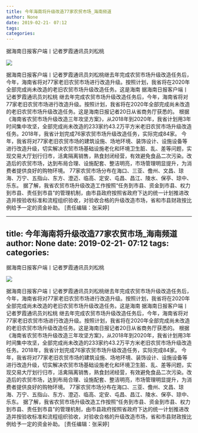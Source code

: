 ```yaml
---
title: 今年海南将升级改造77家农贸市场_海南频道
author: None
date: 2019-02-21- 07:12
tags: 
categories: 
---
```

据海南日报客户端丨记者罗霞通讯员刘松桃
<!-- more -->
                
<img align="center" border="0" src="http://p2.ifengimg.com/a/2016/0810/204c433878d5cf9size1_w16_h16.png" />
                
            
据海南日报客户端丨记者罗霞通讯员刘松桃继去年完成农贸市场升级改造任务后，今年，海南省将对77家老旧农贸市场进行改造升级。按照计划，我省将在2020年全部完成尚未改造的老旧农贸市场升级改造任务。这是海南
据海南日报客户端丨记者罗霞通讯员刘松桃
继去年完成农贸市场升级改造任务后，今年，海南省将对77家老旧农贸市场进行改造升级。按照计划，我省将在2020年全部完成尚未改造的老旧农贸市场升级改造任务。这是海南日报记者20日从省商务厅获悉的。
根据《海南省农贸市场升级改造三年攻坚方案》，从2018年到2020年，我省计划用3年时间集中攻坚，全部完成尚未改造的233家约43.2万平方米老旧农贸市场升级改造任务。2018年，我省计划完成76家农贸市场升级改造任务，实际完成84家。
今年，我省将对77家老旧农贸市场的建筑设施、场地环境、装饰设计、设施设备等进行改造升级，切实解决农贸市场基础设施老化和环境卫生脏、乱、差等问题，实现交易大厅划行归市，活禽隔离销售，熟食封闭经营，有效避免食品二次污染。改造后的农贸市场，达到布局合理、设施配套、整洁明亮，市场管理明显提升，为消费者提供良好的购物环境。
77家农贸市场分布在海口、三亚、儋州、文昌、琼海、万宁、五指山、东方、澄迈、临高、定安、屯昌、昌江、陵水、保亭、琼中、乐东。
据了解，我省农贸市场升级改造工作按照“任务到市县、资金到市县、权力到市县、责任到市县”的管理机制，由市县政府按照省政府下达的统一计划推进改造并按验收标准和流程组织验收，对验收合格的升级改造市场，省和市县财政按比例给予一定的资金补助。
[责任编辑：张采婷]
            
---
title: 今年海南将升级改造77家农贸市场_海南频道
author: None
date: 2019-02-21- 07:12
tags: 
categories: 
---
据海南日报客户端丨记者罗霞通讯员刘松桃
<!-- more -->
                
<img align="center" border="0" src="http://p2.ifengimg.com/a/2016/0810/204c433878d5cf9size1_w16_h16.png" />
                
            
据海南日报客户端丨记者罗霞通讯员刘松桃继去年完成农贸市场升级改造任务后，今年，海南省将对77家老旧农贸市场进行改造升级。按照计划，我省将在2020年全部完成尚未改造的老旧农贸市场升级改造任务。这是海南
据海南日报客户端丨记者罗霞通讯员刘松桃
继去年完成农贸市场升级改造任务后，今年，海南省将对77家老旧农贸市场进行改造升级。按照计划，我省将在2020年全部完成尚未改造的老旧农贸市场升级改造任务。这是海南日报记者20日从省商务厅获悉的。
根据《海南省农贸市场升级改造三年攻坚方案》，从2018年到2020年，我省计划用3年时间集中攻坚，全部完成尚未改造的233家约43.2万平方米老旧农贸市场升级改造任务。2018年，我省计划完成76家农贸市场升级改造任务，实际完成84家。
今年，我省将对77家老旧农贸市场的建筑设施、场地环境、装饰设计、设施设备等进行改造升级，切实解决农贸市场基础设施老化和环境卫生脏、乱、差等问题，实现交易大厅划行归市，活禽隔离销售，熟食封闭经营，有效避免食品二次污染。改造后的农贸市场，达到布局合理、设施配套、整洁明亮，市场管理明显提升，为消费者提供良好的购物环境。
77家农贸市场分布在海口、三亚、儋州、文昌、琼海、万宁、五指山、东方、澄迈、临高、定安、屯昌、昌江、陵水、保亭、琼中、乐东。
据了解，我省农贸市场升级改造工作按照“任务到市县、资金到市县、权力到市县、责任到市县”的管理机制，由市县政府按照省政府下达的统一计划推进改造并按验收标准和流程组织验收，对验收合格的升级改造市场，省和市县财政按比例给予一定的资金补助。
[责任编辑：张采婷]
            
